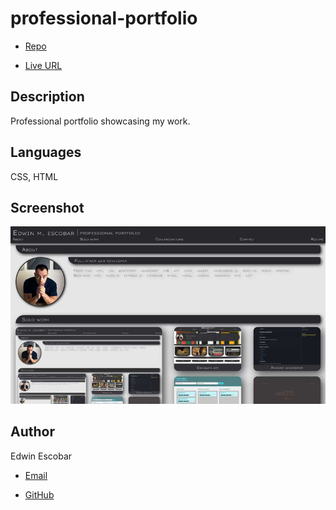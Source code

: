 
# professional-portfolio

  * [Repo](https://github.com/escowin/professional-portfolio)

  * [Live URL](https://escowin.github.io/professional-portfolio)
  
## Description

  Professional portfolio showcasing my work.

## Languages

  CSS, HTML

## Screenshot

  ![screenshot](./assets/images/app-professional-portfolio.jpg)

## Author

  Edwin Escobar

  * [Email](mailto:edwin@escowinart.com)

  * [GitHub](https://github.com/escowin)
